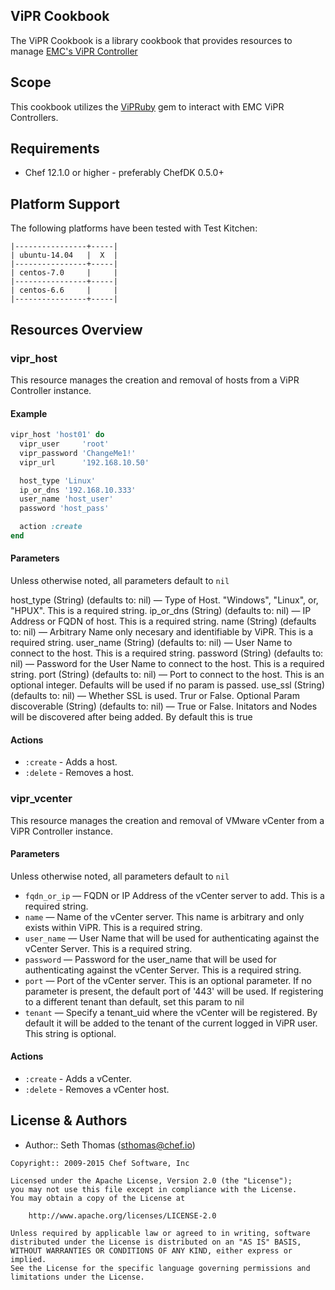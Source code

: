 ViPR Cookbook
-------------

The ViPR Cookbook is a library cookbook that provides resources to
manage [EMC's ViPR Controller](http://www.emc.com/techpubs/vipr/what_is_vipr-3.htm)

Scope
-----
This cookbook utilizes the [ViPRuby](https://github.com/emccode/Vipruby) gem to interact with EMC ViPR Controllers.

Requirements
------------
- Chef 12.1.0 or higher - preferably ChefDK 0.5.0+

Platform Support
----------------
The following platforms have been tested with Test Kitchen:

```
|----------------+-----|
| ubuntu-14.04   |  X  | 
|----------------+-----|
| centos-7.0     |     | 
|----------------+-----|
| centos-6.6     |     | 
|----------------+-----|
```

Resources Overview
------------------

### vipr_host

This resource manages the creation and removal of hosts from a ViPR Controller instance.

#### Example
```ruby
vipr_host 'host01' do
  vipr_user     'root'
  vipr_password 'ChangeMe1!'
  vipr_url      '192.168.10.50'

  host_type 'Linux'
  ip_or_dns '192.168.10.333'
  user_name 'host_user'
  password 'host_pass'

  action :create
end
```

#### Parameters

Unless otherwise noted, all parameters default to `nil`

host_type (String) (defaults to: nil) — Type of Host. "Windows", "Linux", or, "HPUX". This is a required string.
ip_or_dns (String) (defaults to: nil) — IP Address or FQDN of host. This is a required string.
name (String) (defaults to: nil) — Arbitrary Name only necesary and identifiable by ViPR. This is a required string.
user_name (String) (defaults to: nil) — User Name to connect to the host. This is a required string.
password (String) (defaults to: nil) — Password for the User Name to connect to the host. This is a required string.
port (String) (defaults to: nil) — Port to connect to the host. This is an optional integer. Defaults will be used if no param is passed.
use_ssl (String) (defaults to: nil) — Whether SSL is used. Trur or False. Optional Param
discoverable (String) (defaults to: nil) — True or False. Initators and Nodes will be discovered after being added. By default this is true

#### Actions

- `:create` - Adds a host.
- `:delete` - Removes a host.

### vipr_vcenter

This resource manages the creation and removal of VMware vCenter from a ViPR Controller instance.

#### Parameters

Unless otherwise noted, all parameters default to `nil` 

- `fqdn_or_ip`  — FQDN or IP Address of the vCenter server to add. This is a required string.
- `name` — Name of the vCenter server. This name is arbitrary and only exists within ViPR. This is a required string.
- `user_name` — User Name that will be used for authenticating against the vCenter Server. This is a required string.
- `password` — Password for the user_name that will be used for authenticating against the vCenter Server. This is a required string.
- `port` — Port of the vCenter server. This is an optional parameter. If no parameter is present, the default port of '443' will be used. If registering to a different tenant than default, set this param to nil
- `tenant` — Specify a tenant_uid where the vCenter will be registered. By default it will be added to the tenant of the current logged in ViPR user. This string is optional.

#### Actions

- `:create` - Adds a vCenter.
- `:delete` - Removes a vCenter host.

License & Authors
-----------------
- Author:: Seth Thomas (<sthomas@chef.io>)

```text
Copyright:: 2009-2015 Chef Software, Inc

Licensed under the Apache License, Version 2.0 (the "License");
you may not use this file except in compliance with the License.
You may obtain a copy of the License at

    http://www.apache.org/licenses/LICENSE-2.0

Unless required by applicable law or agreed to in writing, software
distributed under the License is distributed on an "AS IS" BASIS,
WITHOUT WARRANTIES OR CONDITIONS OF ANY KIND, either express or implied.
See the License for the specific language governing permissions and
limitations under the License.
```

